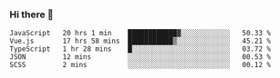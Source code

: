 ### Hi there 👋

<!--
**xin-code/Xin-code** is a ✨ _special_ ✨ repository because its `README.md` (this file) appears on your GitHub profile.

Here are some ideas to get you started:
<!--START_SECTION:waka-->
```text
JavaScript   20 hrs 1 min    ████████████▓░░░░░░░░░░░░   50.33 % 
Vue.js       17 hrs 58 mins  ███████████▒░░░░░░░░░░░░░   45.21 % 
TypeScript   1 hr 28 mins    █░░░░░░░░░░░░░░░░░░░░░░░░   03.72 % 
JSON         12 mins         ░░░░░░░░░░░░░░░░░░░░░░░░░   00.53 % 
SCSS         2 mins          ░░░░░░░░░░░░░░░░░░░░░░░░░   00.12 % 
```
<!--END_SECTION:waka-->
